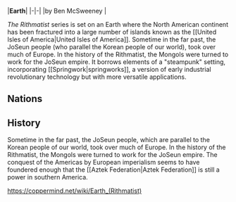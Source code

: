 |**Earth**|
|-|-|
|by  Ben McSweeney |

*The Rithmatist* series is set on an Earth where the North American continent has been fractured into a large number of islands known as the [[United Isles of America\|United Isles of America]]. Sometime in the far past, the JoSeun people (who parallel the Korean people of our world), took over much of Europe.  In the history of the Rithmatist, the Mongols were turned to work for the JoSeun empire. It borrows elements of a "steampunk" setting, incorporating [[Springwork\|springworks]], a version of early industrial revolutionary technology but with more versatile applications.

## Nations

## History
Sometime in the far past, the JoSeun people, which are parallel to the Korean people of our world, took over much of Europe. In the history of the Rithmatist, the Mongols were turned to work for the JoSeun empire. The conquest of the Americas by European imperialism seems to have foundered enough that the [[Aztek Federation\|Aztek Federation]] is still a power in southern America.



https://coppermind.net/wiki/Earth_(Rithmatist)